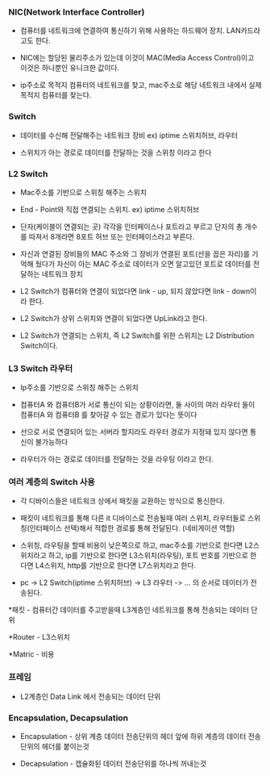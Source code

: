 ### NIC(Network Interface Controller)

* 컴퓨터를 네트워크에 연결하여 통신하기 위해 사용하는 하드웨어 장치. LAN카드라고도 한다.

* NIC에는 할당된 물리주소가 있는데 이것이 MAC(Media Access Control)이고 이것은 하나뿐인 유니크한 값이다.

* ip주소로 목적지 컴퓨터의 네트워크를 찾고, mac주소로 해당 네트워크 내에서 실제 목적지 컴퓨터를 찾는다.


### Switch

* 데이터를 수신해 전달해주는 네트워크 장비 ex) iptime 스위치허브, 라우터

* 스위치가 아는 경로로 데이터를 전달하는 것을 스위칭 이라고 한다


### L2 Switch

* Mac주소를 기반으로 스위칭 해주는 스위치

* End - Point와 직접 연결되는 스위치. ex) iptime 스위치허브

* 단자(케이블이 연결되는 곳) 각각을 인터페이스나 포트라고 부르고 단자의 총 개수를 따져서 8개라면 8포트 허브 또는 인터페이스라고 부른다.  

* 자신과 연결된 장비들의 MAC 주소와 그 장비가 연결된 포트(선을 꼽은 자리)를 기억해 뒀다가 자신이 아는 MAC 주소로 데이터가 오면 알고있던 포트로 데이터를 전달하는 네트워크 장치

* L2 Switch가 컴퓨터와 연결이 되었다면 link - up, 되지 않았다면 link - down이라 한다.

* L2 Switch가 상위 스위치와 연결이 되었다면 UpLink라고 한다.

* L2 Switch가 연결되는 스위치, 즉 L2 Switch를 위한 스위치는 L2 Distribution Switch이다.


### L3 Switch 라우터

* Ip주소를 기반으로 스위칭 해주는 스위치

* 컴퓨터A 와 컴퓨터B가 서로 통신이 되는 상황이라면, 둘 사이의 여러 라우터 들이 컴퓨터A 와 컴퓨터B 를 찾아갈 수 있는 경로가 있다는 뜻이다

* 선으로 서로 연결되어 있는 서버라 할지라도 라우터 경로가 지정돼 있지 않다면 통신이 불가능하다

* 라우터가 아는 경로로 데이터를 전달하는 것을 라우팅 이라고 한다.


### 여러 계층의 Switch 사용

* 각 디바이스들은 네트워크 상에서 패킷을 교환하는 방식으로 통신한다.

* 패킷이 네트워크를 통해 다른 it 디바이스로 전송될때 여러 스위치, 라우터들로 스위칭(인터페이스 선택)해서 적합한 경로를 통해 전달된다. (네비게이션 역할)

* 스위칭, 라우팅을 할때 비용이 낮은쪽으로 하고, mac주소를 기반으로 한다면 L2스위치라고 하고, ip를 기반으로 한다면 L3스위치(라우팅), 포트 번호를 기반으로 한다면 L4스위치, http를 기반으로 한다면 L7스위치라고 한다.

* pc -> L2 Switch(iptime 스위치허브) -> L3 라우터 -> ... 의 순서로 데이터가 전송된다.

*패킷 - 컴퓨터간 데이터를 주고받을때 L3계층인 네트워크를 통해 전송되는 데이터 단위

*Router - L3스위치

*Matric - 비용


### 프레임

* L2계층인 Data Link 에서 전송되는 데이터 단위


### Encapsulation, Decapsulation

* Encapsulation - 상위 계층 데이터 전송단위의 헤더 앞에 하위 계층의 데이터 전송단위의 헤더를 붙이는것

* Decapsulation - 캡슐화된 데이터 전송단위를 하나씩 꺼내는것

